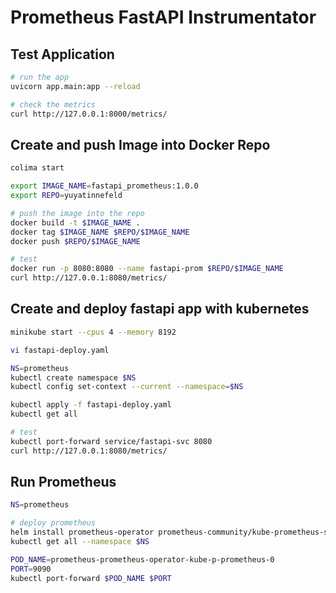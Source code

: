 # Prometheus FastAPI Instrumentator


## Test Application
```bash
# run the app
uvicorn app.main:app --reload

# check the metrics
curl http://127.0.0.1:8000/metrics/
```

## Create and push Image into Docker Repo
```bash
colima start

export IMAGE_NAME=fastapi_prometheus:1.0.0
export REPO=yuyatinnefeld

# push the image into the repo
docker build -t $IMAGE_NAME .
docker tag $IMAGE_NAME $REPO/$IMAGE_NAME
docker push $REPO/$IMAGE_NAME

# test
docker run -p 8080:8080 --name fastapi-prom $REPO/$IMAGE_NAME
curl http://127.0.0.1:8080/metrics/
```

## Create and deploy fastapi app with kubernetes
```bash
minikube start --cpus 4 --memory 8192

vi fastapi-deploy.yaml

NS=prometheus
kubectl create namespace $NS
kubectl config set-context --current --namespace=$NS

kubectl apply -f fastapi-deploy.yaml
kubectl get all

# test
kubectl port-forward service/fastapi-svc 8080
curl http://127.0.0.1:8080/metrics/
```

## Run Prometheus
```bash
NS=prometheus

# deploy prometheus
helm install prometheus-operator prometheus-community/kube-prometheus-stack --namespace $NS
kubectl get all --namespace $NS

POD_NAME=prometheus-prometheus-operator-kube-p-prometheus-0
PORT=9090
kubectl port-forward $POD_NAME $PORT
```
